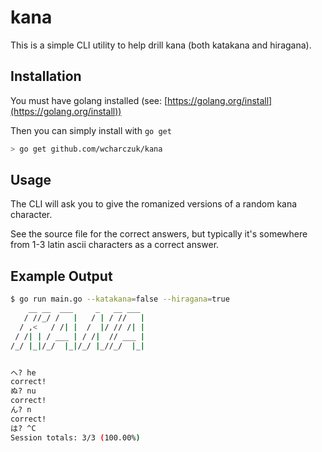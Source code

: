 kana
====

This is a simple CLI utility to help drill kana (both katakana and hiragana).

## Installation ##

You must have golang installed (see: [https://golang.org/install](https://golang.org/install))

Then you can simply install with `go get`

```bash
> go get github.com/wcharczuk/kana
```

## Usage

The CLI will ask you to give the romanized versions of a random kana character.

See the source file for the correct answers, but typically it's somewhere from 1-3 latin ascii characters as a correct answer.

## Example Output

```bash
$ go run main.go --katakana=false --hiragana=true
    __ __  ___     _   __ ___
   / //_/ /   |   / | / //   |
  / ,<   / /| |  /  |/ // /| |
 / /| | / ___ | / /|  // ___ |
/_/ |_|/_/  |_|/_/ |_//_/  |_|


へ? he
correct!
ぬ? nu
correct!
ん? n
correct!
は? ^C
Session totals: 3/3 (100.00%)
```
